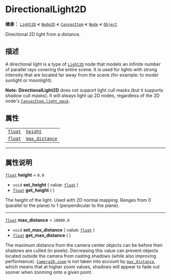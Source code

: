 <!-- ⚠ 请勿编辑本文件 ⚠ -->
<!-- 本文档使用脚本从 WeDot 引擎源码仓库生成。 -->
<!-- 生成脚本：https://github.com/WeDot-Engine/WeDot/tree/master/doc/tools/make_md.py； -->
<!-- 原文件：https://github.com/WeDot-Engine/WeDot/tree/master/doc/classes/DirectionalLight2D.xml。 -->

<div id="_class_directionallight2d"></div>

# DirectionalLight2D

**继承：** [`Light2D`](class_light2d.md) **<** [`Node2D`](class_node2d.md) **<** [`CanvasItem`](class_canvasitem.md) **<** [`Node`](class_node.md) **<** [`Object`](class_object.md)

Directional 2D light from a distance.

## 描述

A directional light is a type of [`Light2D`](class_light2d.md) node that models an infinite number of parallel rays covering the entire scene. It is used for lights with strong intensity that are located far away from the scene (for example: to model sunlight or moonlight).

 **Note:** **DirectionalLight2D** does not support light cull masks (but it supports shadow cull masks). It will always light up 2D nodes, regardless of the 2D node's [`CanvasItem.light_mask`](class_canvasitem.md#class_canvasitem_property_light_mask).

## 属性

|||
|:-:|:--|
| [`float`](class_float.md) | [`height`](class_directionallight2d.md#class_directionallight2d_property_height)             | ``0.0``     |
| [`float`](class_float.md) | [`max_distance`](class_directionallight2d.md#class_directionallight2d_property_max_distance) | ``10000.0`` |

<!-- rst-class:: classref-section-separator -->

---

## 属性说明

<div id="_class_directionallight2d_property_height"></div>

[`float`](class_float.md) **height** = ``0.0`` <div id="class_directionallight2d_property_height"></div>

- `void` **set_height** ( value: [`float`](class_float.md) )
- [`float`](class_float.md) **get_height** ( )

The height of the light. Used with 2D normal mapping. Ranges from 0 (parallel to the plane) to 1 (perpendicular to the plane).

<!-- rst-class:: classref-item-separator -->

---

<div id="_class_directionallight2d_property_max_distance"></div>

[`float`](class_float.md) **max_distance** = ``10000.0`` <div id="class_directionallight2d_property_max_distance"></div>

- `void` **set_max_distance** ( value: [`float`](class_float.md) )
- [`float`](class_float.md) **get_max_distance** ( )

The maximum distance from the camera center objects can be before their shadows are culled (in pixels). Decreasing this value can prevent objects located outside the camera from casting shadows (while also improving performance). [`Camera2D.zoom`](class_camera2d.md#class_camera2d_property_zoom) is not taken into account by [`max_distance`](class_directionallight2d.md#class_directionallight2d_property_max_distance), which means that at higher zoom values, shadows will appear to fade out sooner when zooming onto a given point.

[^virtual]: 本方法通常需要用户覆盖才能生效。
[^const]: 本方法无副作用，不会修改该实例的任何成员变量。
[^vararg]: 本方法除了能接受在此处描述的参数外，还能够继续接受任意数量的参数。
[^constructor]: 本方法用于构造某个类型。
[^static]: 调用本方法无需实例，可直接使用类名进行调用。
[^operator]: 本方法描述的是使用本类型作为左操作数的有效运算符。
[^bitfield]: 这个值是由下列位标志构成位掩码的整数。
[^void]: 无返回值。

